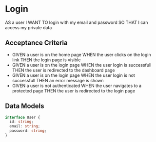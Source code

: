 # Login

AS a user
I WANT TO login with my email and password
SO THAT I can access my private data

## Acceptance Criteria

- GIVEN a user is on the home page
  WHEN the user clicks on the login link
  THEN the login page is visible
- GIVEN a user is on the login page
  WHEN the user login is successfull
  THEN the user is redirected to the dashboard page
- GIVEN a user is on the login page
  WHEN the user login is not successfull
  THEN an error message is shown
- GIVEN a user is not authenticated
  WHEN the user navigates to a protected page
  THEN the user is redirected to the login page

## Data Models

```ts
interface User {
  id: string;
  email: string;
  password: string;
}
```
